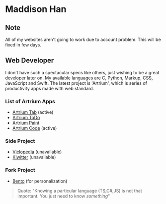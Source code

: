 # Maddison Han
<!-- ![Maddison's GitHub stats](https://github-readme-stats.vercel.app/api?username=evannilaz&theme=ayu-mirage&show_icons=true)
[![Top Langs](https://github-readme-stats.vercel.app/api/top-langs/?username=evannilaz&langs_count=3)](https://github.com/anuraghazra/github-readme-stats)
[![trophy](https://github-profile-trophy.vercel.app/?username=evannilaz&theme=darkhub)](https://github.com/ryo-ma/github-profile-trophy) -->

## Note

All of my websites aren't going to work due to account problem. This will be fixed in few days.

## Web Developer
I don't have such a spectacular specs like others, just wishing to be a great developer later on. My available languages are C, Python, Markup, CSS, JavaScript and Swift. The latest project is 'Artrium', which is series of productivity apps made with web standard.

### List of Artrium Apps
- [Artrium Tab](https://evannilaz.github.io/artrium-tab) (active)
- [Artrium ToDo](https://evannilaz.github.io/artrium-todo)
- [Artrium Paint](https://evannilaz.github.io/artrium-paint)
- [Artrium Code](https://evannilaz.github.io/artrium-code) (active)

### Side Project
- [Viclopedia](https://viclo.elitance.dev) (unavailable)
- [Kiwitter](https://kiwitter.elitance.dev) (unavailable)

### Fork Project
- [Bento](https://github.com/evannilaz/Bento) (for personalization)
> Quote: "Knowing a particular language (TS,C#,JS) is not that important. You just need to know *something*"
